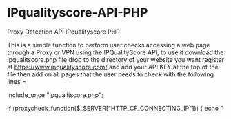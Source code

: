 # IPqualityscore-API-PHP
Proxy Detection API IPqualityscore PHP

This is a simple function to perform user checks accessing a web page through a Proxy or VPN using the IPQualityScore API, to use it download the ipqualitscore.php file
drop to the directory of your website you want register at https://www.ipqualityscore.com/ and add your API KEY at the top of the file then add on all pages that the user needs to check with the following lines =


include_once "ipqualitscore.php";

if (proxycheck_function($_SERVER["HTTP_CF_CONNECTING_IP"])) {
    echo "<script>window.location.replace('https://dotcom.com/yourerrorpagetoredrectVPNSuser.html');</script>";
}

//Brasilian guy willing to help the next one, good luck!!
